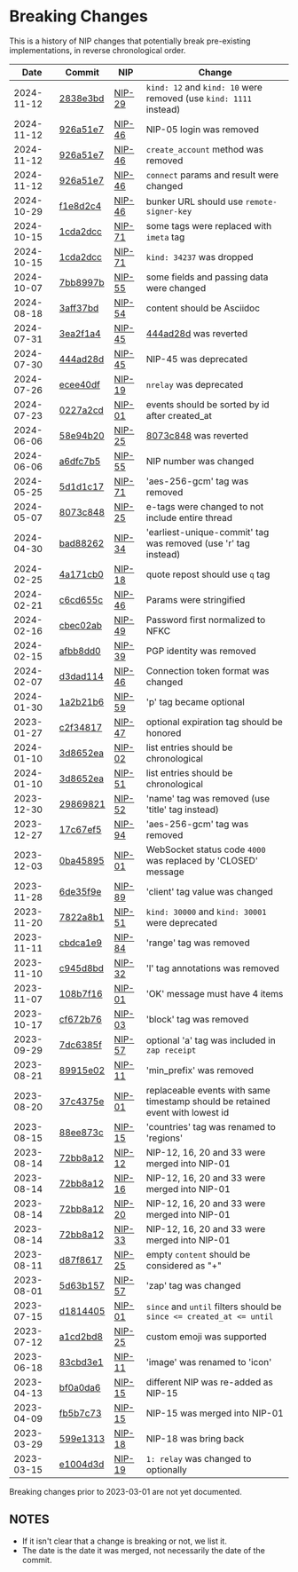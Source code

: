 # Breaking Changes

This is a history of NIP changes that potentially break pre-existing implementations, in
reverse chronological order.

| Date        | Commit    | NIP      | Change |
| ----------- | --------- | -------- | ------ |
| 2024-11-12  | [2838e3bd](https://github.com/nostr-protocol/nips/commit/2838e3bd) | [NIP-29](29.md) | `kind: 12` and `kind: 10` were removed (use `kind: 1111` instead) |
| 2024-11-12  | [926a51e7](https://github.com/nostr-protocol/nips/commit/926a51e7) | [NIP-46](46.md) | NIP-05 login was removed |
| 2024-11-12  | [926a51e7](https://github.com/nostr-protocol/nips/commit/926a51e7) | [NIP-46](46.md) | `create_account` method was removed |
| 2024-11-12  | [926a51e7](https://github.com/nostr-protocol/nips/commit/926a51e7) | [NIP-46](46.md) | `connect` params and result were changed |
| 2024-10-29  | [f1e8d2c4](https://github.com/nostr-protocol/nips/commit/f1e8d2c4) | [NIP-46](46.md) | bunker URL should use `remote-signer-key` |
| 2024-10-15  | [1cda2dcc](https://github.com/nostr-protocol/nips/commit/1cda2dcc) | [NIP-71](71.md) | some tags were replaced with `imeta` tag |
| 2024-10-15  | [1cda2dcc](https://github.com/nostr-protocol/nips/commit/1cda2dcc) | [NIP-71](71.md) | `kind: 34237` was dropped |
| 2024-10-07  | [7bb8997b](https://github.com/nostr-protocol/nips/commit/7bb8997b) | [NIP-55](55.md) | some fields and passing data were changed |
| 2024-08-18  | [3aff37bd](https://github.com/nostr-protocol/nips/commit/3aff37bd) | [NIP-54](54.md) | content should be Asciidoc |
| 2024-07-31  | [3ea2f1a4](https://github.com/nostr-protocol/nips/commit/3ea2f1a4) | [NIP-45](45.md) | [444ad28d](https://github.com/nostr-protocol/nips/commit/444ad28d) was reverted |
| 2024-07-30  | [444ad28d](https://github.com/nostr-protocol/nips/commit/444ad28d) | [NIP-45](45.md) | NIP-45 was deprecated |
| 2024-07-26  | [ecee40df](https://github.com/nostr-protocol/nips/commit/ecee40df) | [NIP-19](19.md) | `nrelay` was deprecated |
| 2024-07-23  | [0227a2cd](https://github.com/nostr-protocol/nips/commit/0227a2cd) | [NIP-01](01.md) | events should be sorted by id after created_at |
| 2024-06-06  | [58e94b20](https://github.com/nostr-protocol/nips/commit/58e94b20) | [NIP-25](25.md) | [8073c848](https://github.com/nostr-protocol/nips/commit/8073c848) was reverted |
| 2024-06-06  | [a6dfc7b5](https://github.com/nostr-protocol/nips/commit/a6dfc7b5) | [NIP-55](55.md) | NIP number was changed |
| 2024-05-25  | [5d1d1c17](https://github.com/nostr-protocol/nips/commit/5d1d1c17) | [NIP-71](71.md) | 'aes-256-gcm' tag was removed |
| 2024-05-07  | [8073c848](https://github.com/nostr-protocol/nips/commit/8073c848) | [NIP-25](25.md) | e-tags were changed to not include entire thread |
| 2024-04-30  | [bad88262](https://github.com/nostr-protocol/nips/commit/bad88262) | [NIP-34](34.md) | 'earliest-unique-commit' tag was removed (use 'r' tag instead) |
| 2024-02-25  | [4a171cb0](https://github.com/nostr-protocol/nips/commit/4a171cb0) | [NIP-18](18.md) | quote repost should use `q` tag |
| 2024-02-21  | [c6cd655c](https://github.com/nostr-protocol/nips/commit/c6cd655c) | [NIP-46](46.md) | Params were stringified |
| 2024-02-16  | [cbec02ab](https://github.com/nostr-protocol/nips/commit/cbec02ab) | [NIP-49](49.md) | Password first normalized to NFKC |
| 2024-02-15  | [afbb8dd0](https://github.com/nostr-protocol/nips/commit/afbb8dd0) | [NIP-39](39.md) | PGP identity was removed |
| 2024-02-07  | [d3dad114](https://github.com/nostr-protocol/nips/commit/d3dad114) | [NIP-46](46.md) | Connection token format was changed |
| 2024-01-30  | [1a2b21b6](https://github.com/nostr-protocol/nips/commit/1a2b21b6) | [NIP-59](59.md) | 'p' tag became optional |
| 2023-01-27  | [c2f34817](https://github.com/nostr-protocol/nips/commit/c2f34817) | [NIP-47](47.md) | optional expiration tag should be honored |
| 2024-01-10  | [3d8652ea](https://github.com/nostr-protocol/nips/commit/3d8652ea) | [NIP-02](02.md) | list entries should be chronological |
| 2024-01-10  | [3d8652ea](https://github.com/nostr-protocol/nips/commit/3d8652ea) | [NIP-51](51.md) | list entries should be chronological |
| 2023-12-30  | [29869821](https://github.com/nostr-protocol/nips/commit/29869821) | [NIP-52](52.md) | 'name' tag was removed (use 'title' tag instead) |
| 2023-12-27  | [17c67ef5](https://github.com/nostr-protocol/nips/commit/17c67ef5) | [NIP-94](94.md) | 'aes-256-gcm' tag was removed |
| 2023-12-03  | [0ba45895](https://github.com/nostr-protocol/nips/commit/0ba45895) | [NIP-01](01.md) | WebSocket status code `4000` was replaced by 'CLOSED' message |
| 2023-11-28  | [6de35f9e](https://github.com/nostr-protocol/nips/commit/6de35f9e) | [NIP-89](89.md) | 'client' tag value was changed |
| 2023-11-20  | [7822a8b1](https://github.com/nostr-protocol/nips/commit/7822a8b1) | [NIP-51](51.md) | `kind: 30000` and `kind: 30001` were deprecated |
| 2023-11-11  | [cbdca1e9](https://github.com/nostr-protocol/nips/commit/cbdca1e9) | [NIP-84](84.md) | 'range' tag was removed |
| 2023-11-10  | [c945d8bd](https://github.com/nostr-protocol/nips/commit/c945d8bd) | [NIP-32](32.md) | 'l' tag annotations was removed |
| 2023-11-07  | [108b7f16](https://github.com/nostr-protocol/nips/commit/108b7f16) | [NIP-01](01.md) | 'OK' message must have 4 items |
| 2023-10-17  | [cf672b76](https://github.com/nostr-protocol/nips/commit/cf672b76) | [NIP-03](03.md) | 'block' tag was removed |
| 2023-09-29  | [7dc6385f](https://github.com/nostr-protocol/nips/commit/7dc6385f) | [NIP-57](57.md) | optional 'a' tag was included in `zap receipt` |
| 2023-08-21  | [89915e02](https://github.com/nostr-protocol/nips/commit/89915e02) | [NIP-11](11.md) | 'min_prefix' was removed |
| 2023-08-20  | [37c4375e](https://github.com/nostr-protocol/nips/commit/37c4375e) | [NIP-01](01.md) | replaceable events with same timestamp should be retained event with lowest id |
| 2023-08-15  | [88ee873c](https://github.com/nostr-protocol/nips/commit/88ee873c) | [NIP-15](15.md) | 'countries' tag was renamed to 'regions' |
| 2023-08-14  | [72bb8a12](https://github.com/nostr-protocol/nips/commit/72bb8a12) | [NIP-12](12.md) | NIP-12, 16, 20 and 33 were merged into NIP-01 |
| 2023-08-14  | [72bb8a12](https://github.com/nostr-protocol/nips/commit/72bb8a12) | [NIP-16](16.md) | NIP-12, 16, 20 and 33 were merged into NIP-01 |
| 2023-08-14  | [72bb8a12](https://github.com/nostr-protocol/nips/commit/72bb8a12) | [NIP-20](20.md) | NIP-12, 16, 20 and 33 were merged into NIP-01 |
| 2023-08-14  | [72bb8a12](https://github.com/nostr-protocol/nips/commit/72bb8a12) | [NIP-33](33.md) | NIP-12, 16, 20 and 33 were merged into NIP-01 |
| 2023-08-11  | [d87f8617](https://github.com/nostr-protocol/nips/commit/d87f8617) | [NIP-25](25.md) | empty `content` should be considered as "+" |
| 2023-08-01  | [5d63b157](https://github.com/nostr-protocol/nips/commit/5d63b157) | [NIP-57](57.md) | 'zap' tag was changed |
| 2023-07-15  | [d1814405](https://github.com/nostr-protocol/nips/commit/d1814405) | [NIP-01](01.md) | `since` and `until` filters should be `since <= created_at <= until` |
| 2023-07-12  | [a1cd2bd8](https://github.com/nostr-protocol/nips/commit/a1cd2bd8) | [NIP-25](25.md) | custom emoji was supported |
| 2023-06-18  | [83cbd3e1](https://github.com/nostr-protocol/nips/commit/83cbd3e1) | [NIP-11](11.md) | 'image' was renamed to 'icon' |
| 2023-04-13  | [bf0a0da6](https://github.com/nostr-protocol/nips/commit/bf0a0da6) | [NIP-15](15.md) | different NIP was re-added as NIP-15 |
| 2023-04-09  | [fb5b7c73](https://github.com/nostr-protocol/nips/commit/fb5b7c73) | [NIP-15](15.md) | NIP-15 was merged into NIP-01 |
| 2023-03-29  | [599e1313](https://github.com/nostr-protocol/nips/commit/599e1313) | [NIP-18](18.md) | NIP-18 was bring back |
| 2023-03-15  | [e1004d3d](https://github.com/nostr-protocol/nips/commit/e1004d3d) | [NIP-19](19.md) | `1: relay` was changed to optionally |

Breaking changes prior to 2023-03-01 are not yet documented.

## NOTES

- If it isn't clear that a change is breaking or not, we list it.
- The date is the date it was merged, not necessarily the date of the commit.

